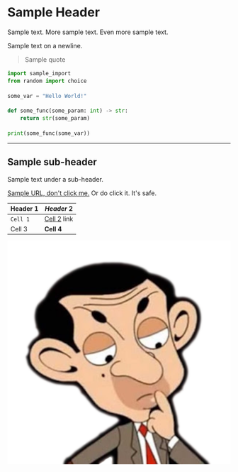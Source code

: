 # Sample Header

Sample text. More sample text. Even more sample text.

Sample text on a newline.

> Sample quote

```python
import sample_import
from random import choice

some_var = "Hello World!"

def some_func(some_param: int) -> str:
    return str(some_param)

print(some_func(some_var))
```

---
## Sample sub-header

Sample text under a sub-header.

[Sample URL, don't click me.](www.fars.io/) Or do click it. It's safe.


| Header 1 | *Header* 2 |
| -------- | -------- |
| `Cell 1` | [Cell 2](http://example.com) link |
| Cell 3 | **Cell 4** |


![Sample Image](bean_icon.png "Sample image title")
